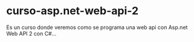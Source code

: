 # curso-asp.net-web-api-2
Es un curso donde veremos como se programa una web api con Asp.net Web API 2 con C#...
